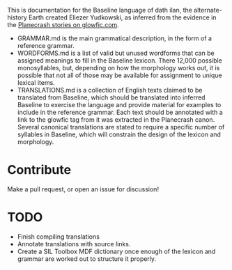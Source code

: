 This is documentation for the Baseline language of dath ilan, the alternate-history Earth created Eliezer Yudkowski, as inferred from the evidence in the [Planecrash stories on glowfic.com](https://www.glowfic.com/boards/215).

* GRAMMAR.md is the main grammatical description, in the form of a reference grammar.
* WORDFORMS.md is a list of valid but unused wordforms that can be assigned meanings to fill in the Baseline lexicon. There 12,000 possible monosyllables, but, depending on how the morphology works out, it is possible that not all of those may be available for assignment to unique lexical items.
* TRANSLATIONS.md is a collection of English texts claimed to be translated from Baseline, which should be translated into inferred Baseline to exercise the language and provide material for examples to include in the reference grammar. Each text should be annotated with a link to the glowfic tag from it was extracted in the Planecrash canon. Several canonical translations are stated to require a specific number of syllables in Baseline, which will constrain the design of the lexicon and morphology.

Contribute
==========
Make a pull request, or open an issue for discussion!

TODO
====

* Finish compiling translations
* Annotate translations with source links.
* Create a SIL Toolbox MDF dictionary once enough of the lexicon and grammar are worked out to structure it properly.